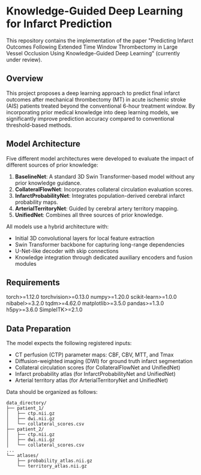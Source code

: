 # Knowledge-Guided Deep Learning for Infarct Prediction

This repository contains the implementation of the paper "Predicting Infarct Outcomes Following Extended Time Window Thrombectomy in Large Vessel Occlusion Using Knowledge-Guided Deep Learning" (currently under review).

## Overview

This project proposes a deep learning approach to predict final infarct outcomes after mechanical thrombectomy (MT) in acute ischemic stroke (AIS) patients treated beyond the conventional 6-hour treatment window. By incorporating prior medical knowledge into deep learning models, we significantly improve prediction accuracy compared to conventional threshold-based methods.

## Model Architecture

Five different model architectures were developed to evaluate the impact of different sources of prior knowledge:

1. **BaselineNet**: A standard 3D Swin Transformer-based model without any prior knowledge guidance.
2. **CollateralFlowNet**: Incorporates collateral circulation evaluation scores.
3. **InfarctProbabilityNet**: Integrates population-derived cerebral infarct probability maps.
4. **ArterialTerritoryNet**: Guided by cerebral artery territory mapping.
5. **UnifiedNet**: Combines all three sources of prior knowledge.

All models use a hybrid architecture with:
- Initial 3D convolutional layers for local feature extraction
- Swin Transformer backbone for capturing long-range dependencies
- U-Net-like decoder with skip connections
- Knowledge integration through dedicated auxiliary encoders and fusion modules

## Requirements

torch>=1.12.0
torchvision>=0.13.0
numpy>=1.20.0
scikit-learn>=1.0.0
nibabel>=3.2.0
tqdm>=4.62.0
matplotlib>=3.5.0
pandas>=1.3.0
h5py>=3.6.0
SimpleITK>=2.1.0 

## Data Preparation

The model expects the following registered inputs:
- CT perfusion (CTP) parameter maps: CBF, CBV, MTT, and Tmax
- Diffusion-weighted imaging (DWI) for ground truth infarct segmentation
- Collateral circulation scores (for CollateralFlowNet and UnifiedNet)
- Infarct probability atlas (for InfarctProbabilityNet and UnifiedNet)
- Arterial territory atlas (for ArterialTerritoryNet and UnifiedNet)

Data should be organized as follows:
```
data_directory/
├── patient_1/
│   ├── ctp.nii.gz
│   ├── dwi.nii.gz
│   └── collateral_scores.csv
├── patient_2/
│   ├── ctp.nii.gz
│   ├── dwi.nii.gz
│   └── collateral_scores.csv
...
└── atlases/
    ├── probability_atlas.nii.gz
    └── territory_atlas.nii.gz
```
